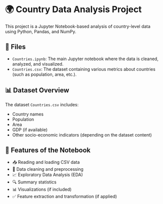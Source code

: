 # 🌍 Country Data Analysis Project

This project is a Jupyter Notebook-based analysis of country-level data using Python, Pandas, and NumPy.

## 📁 Files

- `Countries.ipynb`: The main Jupyter notebook where the data is cleaned, analyzed, and visualized.
- `Countries.csv`: The dataset containing various metrics about countries (such as population, area, etc.).

## 📊 Dataset Overview

The dataset `Countries.csv` includes:
- Country names
- Population
- Area
- GDP (if available)
- Other socio-economic indicators (depending on the dataset content)

## 📌 Features of the Notebook

- 📥 Reading and loading CSV data
- 🧹 Data cleaning and preprocessing
- 📈 Exploratory Data Analysis (EDA)
- 🔍 Summary statistics
- 📊 Visualizations (if included)
- ✅ Feature extraction and transformation (if applied)
